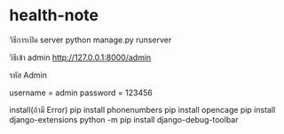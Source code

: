 # health-note

วิธีการเปิด server
python manage.py runserver

วิธีเข้า admin
http://127.0.0.1:8000/admin

รหัส Admin

username = admin
password  = 123456

install(ถ้ามี Error)
pip install phonenumbers
pip install opencage
pip install django-extensions
python -m pip install django-debug-toolbar
